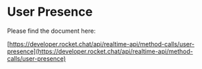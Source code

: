 # User Presence

Please find the document here: 

[https://developer.rocket.chat/api/realtime-api/method-calls/user-presence](https://developer.rocket.chat/api/realtime-api/method-calls/user-presence)

